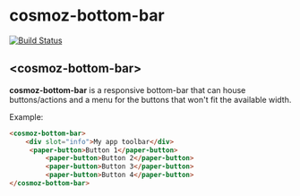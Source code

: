 cosmoz-bottom-bar
==================

[![Build Status](https://travis-ci.org/Neovici/cosmoz-bottom-bar.svg?branch=master)](https://travis-ci.org/Neovici/cosmoz-bottom-bar)

## &lt;cosmoz-bottom-bar&gt;

**cosmoz-bottom-bar** is a responsive bottom-bar that can house buttons/actions and a menu for the buttons that won't fit the available width.

Example:

<!---
```
<custom-element-demo>
  <template>
    <script src="../webcomponentsjs/webcomponents-lite.js"></script>
    <link rel="import" href="cosmoz-bottom-bar.html">
    <div id="container">
			<next-code-block></next-code-block>
		</div>
  </template>
</custom-element-demo>
```
-->
```html
<cosmoz-bottom-bar>
	<div slot="info">My app toolbar</div>
     <paper-button>Button 1</paper-button>
		 <paper-button>Button 2</paper-button>
		 <paper-button>Button 3</paper-button>
		 <paper-button>Button 4</paper-button>
</cosmoz-bottom-bar>
```
